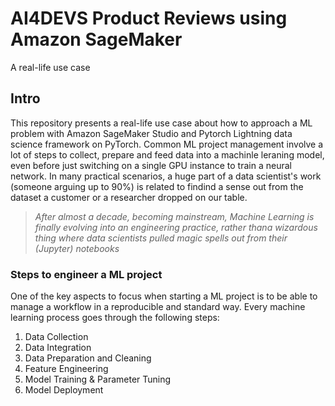 # AI4DEVS Product Reviews using Amazon SageMaker
A real-life use case

## Intro
This repository presents a real-life use case about how to approach a ML problem with Amazon SageMaker Studio and Pytorch Lightning data science framework on PyTorch.
Common ML project management involve a lot of steps to collect, prepare and feed data into a machinle leraning model, even before just switching on a single GPU instance to train a neural network. In many practical scenarios, a huge part of a data scientist's work (someone arguing up to 90%) is related to findind a sense out from the dataset a customer or a researcher dropped on our table.

> _After almost a decade, becoming mainstream, Machine Learning is finally evolving into an engineering practice, rather thana wizardous thing where data scientists pulled magic spells out from their (Jupyter) notebooks_

### Steps to engineer a ML project
One of the key aspects to focus when starting a ML project is to be able to manage a workflow in a reproducible and standard way.
Every machine learning process goes through the following steps:
1. Data Collection
2. Data Integration
3. Data Preparation and Cleaning
4. Feature Engineering
5. Model Training & Parameter Tuning
6. Model Deployment


